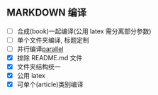 ## MARKDOWN 编译

- [ ] 合成(book)一起编译(公用 latex 需分离部分参数)
- [ ] 单个文件夹编译, 标题定制
- [ ] 并行编译[parallel](http://www.gnu.org/software/parallel/)
- [x] 排除 README.md 文件
- [x] 文件夹结构统一
- [x] 公用 latex
- [x] 可单个(article)类别编译
